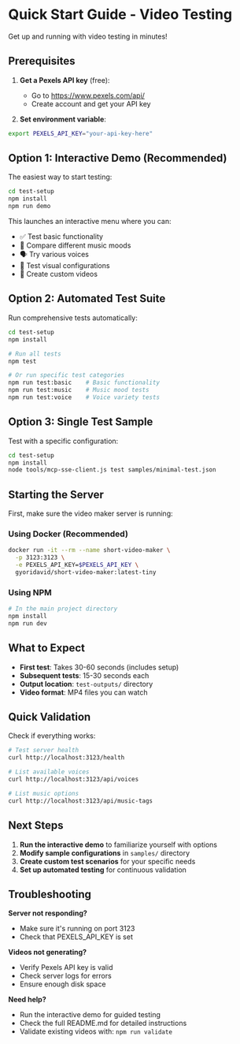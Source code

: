 # Quick Start Guide - Video Testing

Get up and running with video testing in minutes!

## Prerequisites

1. **Get a Pexels API key** (free):
   - Go to https://www.pexels.com/api/
   - Create account and get your API key

2. **Set environment variable**:
```bash
export PEXELS_API_KEY="your-api-key-here"
```

## Option 1: Interactive Demo (Recommended)

The easiest way to start testing:

```bash
cd test-setup
npm install
npm run demo
```

This launches an interactive menu where you can:
- ✅ Test basic functionality
- 🎵 Compare different music moods  
- 🗣️ Try various voices
- 🎨 Test visual configurations
- 🔧 Create custom videos

## Option 2: Automated Test Suite

Run comprehensive tests automatically:

```bash
cd test-setup
npm install

# Run all tests
npm test

# Or run specific test categories
npm run test:basic    # Basic functionality
npm run test:music    # Music mood tests
npm run test:voice    # Voice variety tests
```

## Option 3: Single Test Sample

Test with a specific configuration:

```bash
cd test-setup
npm install
node tools/mcp-sse-client.js test samples/minimal-test.json
```

## Starting the Server

First, make sure the video maker server is running:

### Using Docker (Recommended)
```bash
docker run -it --rm --name short-video-maker \
  -p 3123:3123 \
  -e PEXELS_API_KEY=$PEXELS_API_KEY \
  gyoridavid/short-video-maker:latest-tiny
```

### Using NPM
```bash
# In the main project directory
npm install
npm run dev
```

## What to Expect

- **First test**: Takes 30-60 seconds (includes setup)
- **Subsequent tests**: 15-30 seconds each
- **Output location**: `test-outputs/` directory
- **Video format**: MP4 files you can watch

## Quick Validation

Check if everything works:

```bash
# Test server health
curl http://localhost:3123/health

# List available voices
curl http://localhost:3123/api/voices

# List music options
curl http://localhost:3123/api/music-tags
```

## Next Steps

1. **Run the interactive demo** to familiarize yourself with options
2. **Modify sample configurations** in `samples/` directory
3. **Create custom test scenarios** for your specific needs
4. **Set up automated testing** for continuous validation

## Troubleshooting

**Server not responding?**
- Make sure it's running on port 3123
- Check that PEXELS_API_KEY is set

**Videos not generating?**
- Verify Pexels API key is valid
- Check server logs for errors
- Ensure enough disk space

**Need help?**
- Run the interactive demo for guided testing
- Check the full README.md for detailed instructions
- Validate existing videos with: `npm run validate`